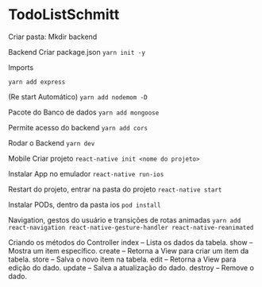 # TodoListSchmitt

Criar pasta: Mkdir backend

Backend
Criar package.json
`yarn init -y`

Imports

`yarn add express`

(Re start Automático)
`yarn add nodemom -D`

Pacote do Banco de dados
`yarn add mongoose`

Permite acesso do backend
`yarn add cors`

Rodar o Backend
`yarn dev`

Mobile
Criar projeto
`react-native init <nome do projeto>`

Instalar App no emulador
`react-native run-ios`

Restart do projeto, entrar na pasta do projeto
`react-native start`

Instalar PODs, dentro da pasta ios
`pod install`

Navigation, gestos do usuário e transições de rotas animadas
`yarn add react-navigation react-native-gesture-handler react-native-reanimated`


Criando os métodos do Controller
index – Lista os dados da tabela.
show – Mostra um item específico.
create – Retorna a View para criar um item da tabela.
store – Salva o novo item na tabela.
edit – Retorna a View para edição do dado.
update – Salva a atualização do dado.
destroy – Remove o dado.

